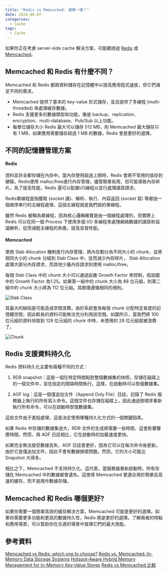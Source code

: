 ```yaml
---
title: "Redis vs Memcached: 選哪一個？"
date: 2024-06-07
categories:
  - Cache
tags:
  - Cache
---
```


如果你正在考慮 server-side cache 解決方案，可能聽說過 [Redis](https://redis.io/) 或 [Memcached](https://www.memcached.org/)。

## Memcached 和 Redis 有什麼不同？

Memcached 和 Redis 都將資料儲存在記憶體中以提高應用程式速度，但它們滿足不同的需求。

- Memcached 提供了基本的 key-value 形式儲存，並且提供了多線程 (multi-threaded) 來處理緩存數據。
- Redis 支援更多的數據類型和功能，像是 backup、replication、encryption、multi-database、Pub/Sub 以上功能。
- 每單位儲存大小 Redis 最大可以儲存 512 MB，則 Memcached 最大儲存只有 1 MB，如果應用需要儲存超過 1 MB 的數據，Redis 會是更好的選擇。

## 不同的記憶體管理方案

#### Redis
資料並非全都存儲在內存中。當內存使用超過上限時，Redis 會將不常用的值存到硬碟。Redis使用 malloc/free進行內存管理，儘管簡單易用，但可能導致內存碎片。為了提高性能，Redis 還可以配置I/O線程以並行處理讀寫請求。

Redis單線程是指獲取 (socket 讀)、解析、執行、內容返回 (socket 寫) 等都由一個順序串行的主線程處理，這個主線程就是我們說的單線程。

雖然 Redis 被稱為單線程，因為核心邏輯確實是由一個線程處理的，但實際上 Redis 可以在同一個 Process 下使用多個 I/O 多線程來處理網絡數據的讀寫和協議解析，從而減輕主線程的負擔，提高並發性能。


#### Memcached
使用 Slab Allocation 機制進行內存管理，將內存劃分為不同大小的 chunk，並將相同大小的 chunk 分組到 Slab Class 中，從而減少內存碎片， Slab Allocation 處理大部分內存請求，而其他少量內存請求則使用 malloc/free。

每個 Slab Class 中的 chunk 大小可以通過設置 Growth Factor 來控制，假設圖中的 Growth Factor 為1.25。如果第一組中的 chunk 大小為 88 位元組，則第二組中的 chunk 大小將為 112 位元組。其餘塊遵循相同的規則。

![Slab Class](https://miro.medium.com/v2/resize:fit:640/format:webp/0*HigiL27s2I7W_lEN.png)

其最大的缺陷是可能造成空間浪費。由於系統會為每個 chunk 分配特定長度的記憶體空間，因此較長的資料可能無法充分利用該空間。如圖所示，當我們將 100 位元組的資料快取到 128 位元組的 chunk 中時，未使用的 28 位元組就被浪費了。

![Chunk](https://miro.medium.com/v2/resize:fit:640/format:webp/0*geF42vL6L0Qxv563.png)

## Redis 支援資料持久化

Redis 資料持久化主要有兩種不同的方式：

1. RDB snapshot：這是一個在特定時間點對整個數據集的快照，存儲在磁碟上的一個文件中，並在指定的間隔時間執行。這樣，在啟動時可以恢復數據集。

2. AOF log：這是一個僅追加文件（Append Only File）日誌，記錄了 Redis 服務器上執行的所有寫入命令。這個文件也存儲在磁碟上，因此通過按順序重新執行所有命令，可以在啟動時恢復數據集。

這些文件由子進程處理，這是決定使用哪種持久化方式的一個關鍵因素。

如果 Redis 中存儲的數據集過大，RDB 文件的生成將需要一些時間，這會影響響應時間。然而，與 AOF 日誌相比，它在啟動時的加載速度更快。

如果完全無法接受數據丟失，AOF 日誌會更好，因為它可以在每次命令後更新。由於它是僅追加文件，因此不會有數據損壞問題。然而，它的大小可能比 Snapshot 大得多。

相比之下，Memcached 不支持持久化。這代表，當服務器重新啟動時，所有存儲在 Memcached 中的數據都會遺失。這使得 Memcached 更適合用於簡單且高速的緩存，而不是用作數據存儲。

## Memcached 和 Redis 哪個更好?

如果你需要一個簡單高效的緩存解決方案，Memcached 可能是更好的選擇。如果你需要更多功能和更高的數據持久性，Redis 將是更好的選擇。了解兩者的特點和應用場景，可以幫助你在合適的場景中發揮它們的最大效能。

## 參考資料

[Memcached vs Redis: which one to choose?](https://www.imaginarycloud.com/blog/redis-vs-memcached/)
[Redis vs. Memcached: In-Memory Data Storage Systems](https://alibaba-cloud.medium.com/redis-vs-memcached-in-memory-data-storage-systems-3395279b0941)
[Hotspot-Aware Hybrid Memory Management for In-Memory Key-Value Stores](https://ieeexplore.ieee.org/abstract/document/8859283)
[Redis vs Memcached 比較](https://medium.com/jerrynotes/redis-vs-memcached-%E6%AF%94%E8%BC%83-15d2ba829da7)